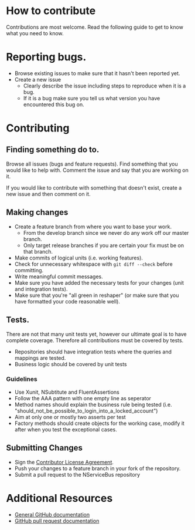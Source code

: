 How to contribute
=====================

Contributions are most welcome. Read the following guide to get to know what you need to know.

# Reporting bugs.

* Browse existing issues to make sure that it hasn't been reported yet.
* Create a new issue
  * Clearly describe the issue including steps to reproduce when it is a bug.
  * If it is a bug make sure you tell us what version you have encountered this bug on.

  
# Contributing

## Finding something do to.

Browse all issues (bugs and feature requests). Find something that you would like to help with. Comment the issue and say that you are working on it.

If you would like to contribute with something that doesn't exist, create a new issue and then comment on it.

## Making changes

* Create a feature branch from where you want to base your work.
  * From the develop branch since we never do any work off our master branch.
  * Only target release branches if you are certain your fix must be on that
      branch.
* Make commits of logical units (i.e. working features).
* Check for unnecessary whitespace with `git diff --check` before committing.
* Write meaningful commit messages.
* Make sure you have added the necessary tests for your changes (unit and integration tests).
* Make sure that you're "all green in reshaper" (or make sure that you have formatted your code reasonable well).

## Tests.

There are not that many unit tests yet, however our ultimate goal is to have complete coverage. Therefore all contributions must be covered by tests.

* Repositories should have integration tests where the queries and mappings are tested.
* Business logic should be covered by unit tests

### Guidelines

* Use Xunit, NSubtitute and FluentAssertions
* Follow the AAA pattern with one empty line as seperator
* Method names should explain the business rule being tested (i.e. "should_not_be_possible_to_login_into_a_locked_account")
* Aim at only one or mostly two asserts per test
* Factory methods should create objects for the working case, modify it after when you test the exceptional cases.

## Submitting Changes

* Sign the [Contributor License Agreement](http://www.particular.net/contributors-license-agreement-consent).
* Push your changes to a feature branch in your fork of the repository.
* Submit a pull request to the NServiceBus repository

# Additional Resources

* [General GitHub documentation](http://help.github.com/)
* [GitHub pull request documentation](http://help.github.com/send-pull-requests/)
